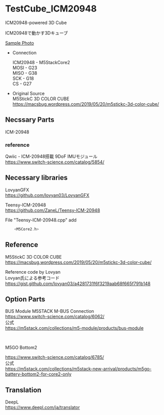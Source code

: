 # TestCube_ICM20948
ICM20948-powered 3D Cube

ICM20948で動かす3Dキューブ

<!--[Sample](Sample.jpg)-->
[Sample Photo](https://pbs.twimg.com/media/Etm-jJUVcAAvrxh?format=jpg&name=large)

* Connection

    ICM20948 - M5StackCore2</br>
    MOSI - G23</br>
    MISO - G38</br>
    SCK  - G18</br>
    CS   - G27</br>

* Original Source</br>
M5StickC 3D COLOR CUBE</br>
https://macsbug.wordpress.com/2019/05/20/m5stickc-3d-color-cube/

##  Necssary Parts

ICM-20948

### reference
Qwiic - ICM-20948搭載 9DoF IMUモジュール</br>
https://www.switch-science.com/catalog/5854/

##  Necessary libraries

LovyanGFX</br>
https://github.com/lovyan03/LovyanGFX

Teensy-ICM-20948</br> 
https://github.com/ZaneL/Teensy-ICM-20948

File "Teensy-ICM-20948.cpp"
add 
~~~c
    <M5Core2.h>
~~~

## Reference

M5StickC 3D COLOR CUBE</br>
https://macsbug.wordpress.com/2019/05/20/m5stickc-3d-color-cube/

Reference code by Lovyan<br/>
Lovyan氏による参考コード<br/>
https://gist.github.com/lovyan03/a4281731f6f3219aab68f665f791b148

## Option Parts

BUS Module M5STACK M-BUS Connection</br>
https://www.switch-science.com/catalog/6062/</br>
公式</br>
https://m5stack.com/collections/m5-module/products/bus-module

</br>

M5GO Bottom2</br>

https://www.switch-science.com/catalog/6785/</br>
公式</br>
https://m5stack.com/collections/m5stack-new-arrival/products/m5go-battery-bottom2-for-core2-only



## Translation 

DeepL</br>
https://www.deepl.com/ja/translator
